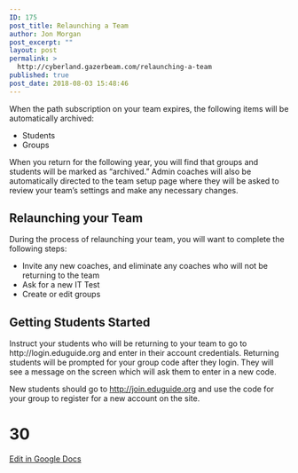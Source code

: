 ```yaml
---
ID: 175
post_title: Relaunching a Team
author: Jon Morgan
post_excerpt: ""
layout: post
permalink: >
  http://cyberland.gazerbeam.com/relaunching-a-team
published: true
post_date: 2018-08-03 15:48:46
---
```

When the path subscription on your team expires, the following items will be automatically archived:
<ul>
 	<li>Students</li>
 	<li>Groups</li>
</ul>
When you return for the following year, you will find that groups and students will be marked as “archived.” Admin coaches will also be automatically directed to the team setup page where they will be asked to review your team’s settings and make any necessary changes.
<h2>Relaunching your Team</h2>
During the process of relaunching your team, you will want to complete the following steps:
<ul>
 	<li>Invite any new coaches, and eliminate any coaches who will not be returning to the team</li>
 	<li>Ask for a new IT Test</li>
 	<li>Create or edit groups</li>
</ul>
<h2>Getting Students Started</h2>
Instruct your students who will be returning to your team to go to http://login.eduguide.org and enter in their account credentials. Returning students will be prompted for your group code after they login. They will see a message on the screen which will ask them to enter in a new code.

New students should go to http://join.eduguide.org and use the code for your group to register for a new account on the site.

# 30 #

<a href="https://docs.google.com/document/d/1O4RNjbUKWACyQAbjUsDrvVRW044i77VM7uQYC6ieNjE/edit?usp=sharing">Edit in Google Docs</a>